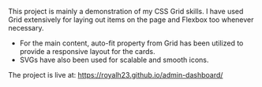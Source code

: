 This project is mainly a demonstration of my CSS Grid skills. I have used
Grid extensively for laying out items on the page and Flexbox too whenever 
necessary. 

- For the main content, auto-fit property from Grid has been utilized to provide
a responsive layout for the cards. 
- SVGs have also been used for scalable and smooth icons. 

The project is live at: https://royalh23.github.io/admin-dashboard/